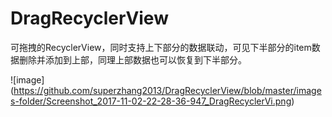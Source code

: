 # DragRecyclerView

可拖拽的RecyclerView，同时支持上下部分的数据联动，可见下半部分的item数据删除并添加到上部，同理上部数据也可以恢复到下半部分。

![image] (https://github.com/superzhang2013/DragRecyclerView/blob/master/images-folder/Screenshot_2017-11-02-22-28-36-947_DragRecyclerVi.png)
